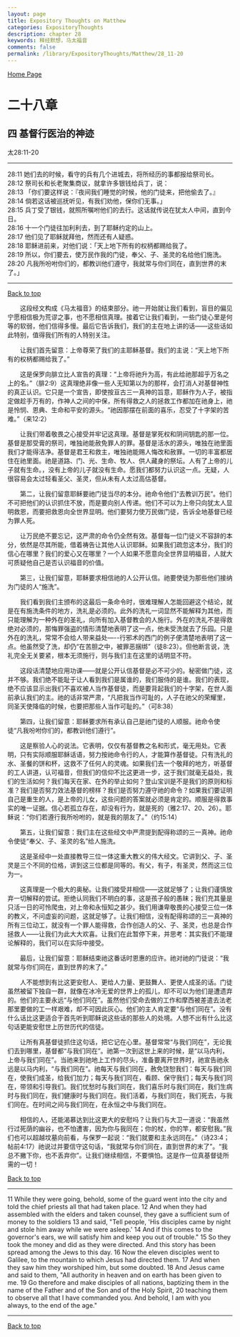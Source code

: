 ```yaml
---
layout: page
title: Expository Thoughts on Matthew
categories: ExpositoryThoughts
description: chapter 28
keywords: 释经默想，马太福音
comments: false
permalink: /library/ExpositoryThoughts/Matthew/28_11-20
---
```

[ Home Page ]({{site.baseurl}}/index) <br>

<a name="0"></a>
# 二十八章 

## 四 基督行医治的神迹

太28:11-20

***

28:11 她们去的时候，看守的兵有几个进城去，将所经历的事都报给祭司长。<br>
28:12 祭司长和长老聚集商议，就拿许多银钱给兵丁，说：<br>
28:13 「你们要这样说：『夜间我们睡觉的时候，他的门徒来，把他偷去了。』<br>
28:14 倘若这话被巡抚听见，有我们劝他，保你们无事。」<br>
28:15 兵丁受了银钱，就照所嘱咐他们的去行。这话就传说在犹太人中间，直到今日。<br>
28:16 十一个门徒往加利利去，到了耶稣约定的山上。<br>
28:17 他们见了耶稣就拜他，然而还有人疑惑。<br>
28:18 耶稣进前来，对他们说：「天上地下所有的权柄都赐给我了。<br>
28:19 所以，你们要去，使万民作我的门徒，奉父、子、圣灵的名给他们施洗。<br>
28:20 凡我所吩咐你们的，都教训他们遵守，我就常与你们同在，直到世界的末了。」<br>

***

[Back to top](#0)

&emsp;&emsp;这段经文构成《马太福音》的结束部分。祂一开始就让我们看到，盲目的偏见宁愿相信极为荒谬之事，也不愿相信真理。接着它让我们看到，一些门徒心里是何等的软弱，他们信得多慢。最后它告诉我们，我们的主在地上讲的话——这些话如此特别，值得我们所有的人特别关注。

&emsp;&emsp;让我们首先留意：上帝尊荣了我们的主耶稣基督。我们的主说：“天上地下所有的权柄都赐给我了。”

&emsp;&emsp;这是保罗向腓立比人宣告的真理：“上帝将祂升为高，有此给祂那超乎万名之上的名。”（腓2:9）这真理绝非像一些人无知第以为的那样，会打消人对基督神性的真正认识。它只是一个宣告，即使按亘古三一真神的旨意，耶稣作为人子，被指定做趁手万有的，作神人之间的中保，所有得救之人的拯救工作都加在祂身上，祂是怜悯、恩典、生命和平安的源头。“祂因那摆在前面的喜乐，忍受了十字架的苦难。”（来12:2）

&emsp;&emsp;让我们带着敬畏之心接受并牢记这真理。基督是掌死权和阴间钥匙的那一位。基督是那受膏的祭司，唯独祂能赦免罪人的罪。基督是活水的源头，唯独在祂里面我们才能得洁净。基督是君王和救主，唯独祂能赐人悔改和赦罪。一切的丰富都居住在祂里面。祂是道路、门、光、生命、牧人、供人藏身的祭坛。人有了上帝的儿子就有生命。，没有上帝的儿子就没有生命。愿我们都努力认识这一点。无疑，人很容易会太过轻看圣父、圣灵，但从未有人太过高估基督。

&emsp;&emsp;第二，让我们留意耶稣要祂门徒当尽的本分。祂命令他们“去教训万民”。他们不可把他们的认识抓住不放，而是要向别人传递。他们不可以为上帝只向犹太人显明救恩，而要把救恩向全世界显明。他们要努力使万民做门徒，告诉全地基督已经为罪人死。

&emsp;&emsp;让万民绝不要忘记，这严肃的命令仍全然有效。基督每一位门徒义不容辞的本分，依然是尽其所能，借着祷告让其他人认识耶稣。如果我们疏忽这本分，我们的信心在哪里？我们的爱心又在哪里？一个人如果不愿意向全世界显明福音，人就大可质疑他自己是否认识福音的价值。

&emsp;&emsp;第三，让我们留意，耶稣要求相信祂的人公开认信。祂要使徒为那些他们接纳为门徒的人“施洗”。

&emsp;&emsp;我们看到我们主颁布的这最后一条命令时，很难理解人怎能回避这个结论，就是在有施洗条件的地方，洗礼是必须的。此外的洗礼一词显然不能解释为其他，而只能理解为一种外在的圣礼，向所有加入基督教会的人施行。外在的洗礼不是得救绝对必须的，那悔罪强盗的情形清楚地表明了这一点，他未受洗就去了乐园。只是外在的洗礼，常常不会给人带来益处—--行邪术的西门的例子便清楚地表明了这一点。他虽然受了洗，却仍“在苦胆之中，被罪恶捆绑”（徒8:23）。但他断言说，洗礼完全无关要紧，根本无须施行，则与我们主在这里的话明显不符。

&emsp;&emsp;这段话清楚地应用功课——就是公开认信基督是必不可少的。秘密做门徒，这并不够。我们绝不能耻于让人看到我们是属谁的，我们服侍的是谁。我们的表现，绝不应该显示出我们不喜欢被人当作基督徒，而是要背起我们的十字架，在世人面前承认我们的主。祂的话非常严肃，“凡把我当作可耻的，人子在祂父的荣耀里，同圣天使降临的时候，也要把那些人当作可耻的。”（可8:38）

&emsp;&emsp;第四，让我们留意：耶稣要求所有承认自己是祂门徒的人顺服。祂命令使徒“凡我吩咐你们的，都教训他们遵行”。

&emsp;&emsp;这是察验人心的说法。它表明，仅仅有基督教之名和形式，毫无用处。它表明，只有实际顺服耶稣话语，努力按祂命令行的人，才能算作基督徒。只有洗礼的水、圣餐的饼和杯，这救不了任何人的灵魂。如果我们去一个敬拜的地方，听基督的工人讲道，认可福音，但我们的信仰不比这更进一步，这于我们就毫无益处，我们的生活如何？我们每天在家、在外的举止如何？登山宝训是不是我们的原则和标准？我们是否努力效法基督的榜样？我们是否努力遵守祂的命令？如果我们要证明自己是重生的人，是上帝的儿女，这些问题的答案就必须是肯定的。顺服是得救事实的唯一证据。信心若孤立存在，却没有行为，就是死的（雅2:17、20、26）。耶稣说：“你们若遵行我所吩咐的，就是我的朋友了。”（约15:14）

&emsp;&emsp;第五，让我们留意：我们主在这些经文中严肃提到配得称颂的三一真神。祂命令使徒“奉父、子、圣灵的名”给人施洗。

&emsp;&emsp;这是圣经中一处直接教导三位一体这重大教义的伟大经文。它讲到父、子、圣灵是三个不同的位格，讲到这三位都是同等的。有父，有子，有圣灵，然而这三位为一。

&emsp;&emsp;这真理是一个极大的奥秘。让我们接受并相信——这就足够了；让我们谨慎放弃一切解释的尝试。拒绝认同我们不明白的事，这是孩子般的愚昧；我们充其量是只活一日的可怜爬虫，对上帝和永恒知之甚少。我们用谦卑敬畏的心接受三位一体的教义，不问虚妄的问题，这就足够了。让我们相信，没有配得称颂的三一真神的所有三位动工，就没有一个罪人能得救，合作创造人的父、子、圣灵，也总是合作拯救人——让我们为此大大欢喜。让我们在此暂停下来，并思考：其实我们不能理论解释的，我们可以在实际中接受。

&emsp;&emsp;最后，让我们留意：耶稣结束祂这番话时恩惠的应许。祂对祂的门徒说：“我就常与你们同在，直到世界的末了。”

&emsp;&emsp;人不能想到有比这更安慰人、更给人力量、更鼓舞人、更使人成圣的话。门徒虽然被留下独自一群，就像在冰冷无爱的世界上的孤儿，却不可以为他们是遭遗弃的。他们的主要永远“与他们同在”。虽然他们受命去做的工作和摩西被差遣去法老那里要做的工一样艰难，却不可因此灰心。他们的主人肯定要“与他们同在”。没有什么话比这更适合于首先听到耶稣说这些话的那些人的处境。人想不出有什么比这句话更能安慰世上历世历代的信徒。

&emsp;&emsp;让所有真基督徒抓住这句话，把它记在心里。基督常常“与我们同在”，无论我们去到哪里，基督都“与我们同在”。祂第一次到这世上来的时候，是“以马内利，上帝与我们同在”。当祂来到祂地上工作的尽头，准备要离开世界时，祂宣告祂永远是以马内利，“与我们同在”。祂每天与我们同在，赦免饶恕我们：每天与我们同在，使我们成圣，给我们加力；每天与我们同在，看顾、保守我们；每天与我们同在，带领和引导我们。我们忧愁时与我们同在，我们喜乐时与我们同在，我们生病时与我们同在，我们健康时与我们同在。我们活着，与我们同在，我们死去，与我们同在。在时间之间与我们同在，在永恒之中与我们同在。

&emsp;&emsp;相信的人，还能渴慕达到比这更大的安慰吗？让我们与大卫一道说：“我虽然行过死荫的幽谷，也不怕遭害，因为你与我同在；你的杖，你的竿，都安慰我。”我们也可以超越坟墓向前看，与保罗一起说：“我们就要和主永远同在。”（诗23:4；帖前4:17）祂说过并要信守这句话，“我就常与你们同在，直到世界的末了”。“我总不撇下你，也不丢弃你”。让我们继续相信，不要惧怕。这是作一位真基督徒所需的一切！

[Back to top](#0)

***

11 While they were going, behold, some of the guard went into the city and told the chief priests all that had taken place. 12 And when they had assembled with the elders and taken counsel, they gave a sufficient sum of money to the soldiers 13 and said, "Tell people, 'His disciples came by night and stole him away while we were asleep.' 14 And if this comes to the governor's ears, we will satisfy him and keep you out of trouble." 15 So they took the money and did as they were directed. And this story has been spread among the Jews to this day. 16 Now the eleven disciples went to Galilee, to the mountain to which Jesus had directed them. 17 And when they saw him they worshiped him, but some doubted. 18 And Jesus came and said to them, "All authority in heaven and on earth has been given to me. 19 Go therefore and make disciples of all nations, baptizing them in the name of the Father and of the Son and of the Holy Spirit, 20 teaching them to observe all that I have commanded you. And behold, I am with you always, to the end of the age."

***

[Back to top](#0)
